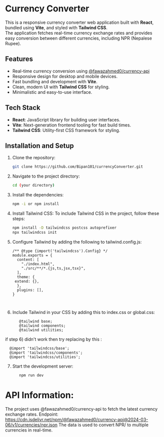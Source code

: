 # Currency Converter

This is a responsive currency converter web application built with **React**, bundled using **Vite**, and styled with **Tailwind CSS**. <br>
The application fetches real-time currency exchange rates and provides easy conversion between different currencies, including NPR (Nepalese Rupee).

## Features

- Real-time currency conversion using [@fawazahmed0/currency-api](https://cdn.jsdelivr.net/npm/@fawazahmed0/currency-api@2024-03-06/v1/currencies/npr.json)
- Responsive design for desktop and mobile devices.
- Fast bundling and development with **Vite**.
- Clean, modern UI with **Tailwind CSS** for styling.
- Minimalistic and easy-to-use interface.

## Tech Stack

- **React**: JavaScript library for building user interfaces.
- **Vite**: Next-generation frontend tooling for fast build times.
- **Tailwind CSS**: Utility-first CSS framework for styling.

## Installation and Setup

1. Clone the repository:

   ```bash
   git clone https://github.com/Bipan101/currencyConverter.git

2. Navigate to the project directory:
    ```bash
    cd (your directory)

3. Install the dependencies:
    ```bash
    npm -i or npm install

4. Install Tailwind CSS:
   To include Tailwind CSS in the project, follow these steps:
   ```bash
   npm install -D tailwindcss postcss autoprefixer
   npx tailwindcss init

5. Configure Tailwind by adding the following to tailwind.config.js:
   ```
   /** @type {import('tailwindcss').Config} */
   module.exports = {
     content: [
       "./index.html",
       "./src/**/*.{js,ts,jsx,tsx}",
     ],
     theme: {
    extend: {},
     },
     plugins: [],
   }



6. Include Tailwind in your CSS by adding this to index.css or global.css:
   ```
      @tailwind base;
      @tailwind components;
      @tailwind utilities;
 if step 6) didn't work then try replacing by this :
    
      @import 'tailwindcss/base';
      @import 'tailwindcss/components';
      @import 'tailwindcss/utilities';


7. Start the development server:
    ```bash
       npm run dev


# API Information:

The project uses @fawazahmed0/currency-api to fetch the latest currency exchange rates.
Endpoint: https://cdn.jsdelivr.net/npm/@fawazahmed0/currency-api@2024-03-06/v1/currencies/npr.json
The data is used to convert NPR/ to multiple currencies in real-time.


